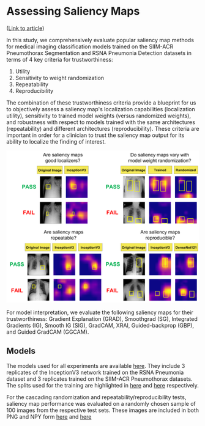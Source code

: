 # Assessing Saliency Maps

([Link to article](https://www.medrxiv.org/content/10.1101/2020.07.28.20163899v1))

In this study, we comprehensively evaluate popular saliency map methods for medical imaging classification models trained on the SIIM-ACR Pneumothorax Segmentation and RSNA Pneumonia Detection datasets in terms of 4 key criteria for trustworthiness: 
1. Utility 
2. Sensitivity to weight randomization 
3. Repeatability 
4. Reproducibility 

The combination of these trustworthiness criteria provide a blueprint for us to objectively assess a saliency map's localization capabilities (localization utility), sensitivity to trained model weights (versus randomized weights), and robustness with respect to models trained with the same architectures (repeatability) and different architectures (reproducibility). These criteria are important in order for a clinician to trust the saliency map output for its ability to localize the finding of interest.

![fig1](figures/fig1.png)

For model interpretation, we evaluate the following saliency maps for their trustworthiness: Gradient Explanation (GRAD), Smoothgrad (SG), Integrated Gradients (IG), Smooth IG (SIG), GradCAM, XRAI, Guided-backprop (GBP), and Guided GradCAM (GGCAM). 

## Models

The models used for all experiments are available [here](https://www.dropbox.com/home/Assessing-Saliency-Maps). They include 3 replicates of the InceptionV3 network trained on the RSNA Pneumonia dataset and 3 replicates trained on the SIIM-ACR Pneumothorax datasets. The splits used for the training are highlighted in [here](https://github.com/QTIM-Lab/Assessing-Saliency-Maps/blob/master/pneumonia_splits.csv) and [here](https://github.com/QTIM-Lab/Assessing-Saliency-Maps/blob/master/pneumonia_splits.csv) respectively. 

For the cascading randomization and repeatability/reproducibility tests, saliency map performance was evaluated on a randomly chosen sample of 100 images from the respective test sets. These images are included in both PNG and NPY form [here](https://github.com/QTIM-Lab/Assessing-Saliency-Maps/tree/master/pneumonia_samples) and [here](https://github.com/QTIM-Lab/Assessing-Saliency-Maps/tree/master/pneumothorax_samples)
